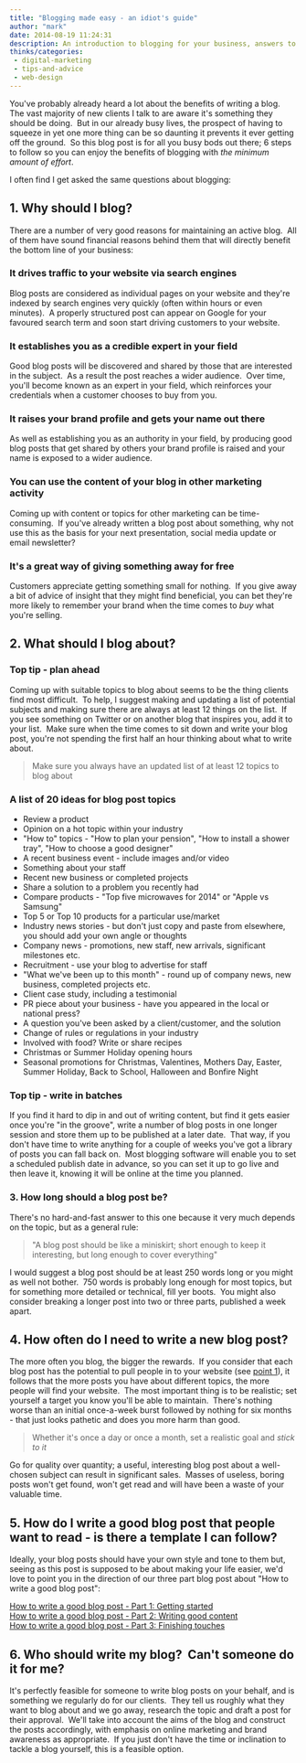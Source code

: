 ```yaml
---
title: "Blogging made easy - an idiot's guide"
author: "mark"
date: 2014-08-19 11:24:31
description: An introduction to blogging for your business, answers to the questions everyone asks and tips for getting the most from your blog with the minimum effort.
thinks/categories: 
 - digital-marketing
 - tips-and-advice
 - web-design
---
```


You've probably already heard a lot about the benefits of writing a blog.  The vast majority of new clients I talk to are aware it's something they should be doing.  But in our already busy lives, the prospect of having to squeeze in yet one more thing can be so daunting it prevents it ever getting off the ground.  So this blog post is for all you busy bods out there; 6 steps to follow so you can enjoy the benefits of blogging with *the minimum amount of effort*.

I often find I get asked the same questions about blogging:

## 1. Why should I blog?

There are a number of very good reasons for maintaining an active blog.  All of them have sound financial reasons behind them that will directly benefit the bottom line of your business:

### It drives traffic to your website via search engines

Blog posts are considered as individual pages on your website and they're indexed by search engines very quickly (often within hours or even minutes).  A properly structured post can appear on Google for your favoured search term and soon start driving customers to your website.

### It establishes you as a credible expert in your field

Good blog posts will be discovered and shared by those that are interested in the subject.  As a result the post reaches a wider audience.  Over time, you'll become known as an expert in your field, which reinforces your credentials when a customer chooses to buy from you.

### It raises your brand profile and gets your name out there

As well as establishing you as an authority in your field, by producing good blog posts that get shared by others your brand profile is raised and your name is exposed to a wider audience.

### You can use the content of your blog in other marketing activity

Coming up with content or topics for other marketing can be time-consuming.  If you've already written a blog post about something, why not use this as the basis for your next presentation, social media update or email newsletter?

### It's a great way of giving something away for free

Customers appreciate getting something small for nothing.  If you give away a bit of advice of insight that they might find beneficial, you can bet they're more likely to remember your brand when the time comes to *buy* what you're selling.

## 2. What should I blog about?


### Top tip - plan ahead

Coming up with suitable topics to blog about seems to be the thing clients find most difficult.  To help, I suggest making and updating a list of potential subjects and making sure there are always at least 12 things on the list.  If you see something on Twitter or on another blog that inspires you, add it to your list.  Make sure when the time comes to sit down and write your blog post, you're not spending the first half an hour thinking about what to write about.

> Make sure you always have an updated list of at least 12 topics to blog about


### A list of 20 ideas for blog post topics


- Review a product
- Opinion on a hot topic within your industry
- "How to" topics - "How to plan your pension", "How to install a shower tray", "How to choose a good designer"
- A recent business event - include images and/or video
- Something about your staff
- Recent new business or completed projects
- Share a solution to a problem you recently had
- Compare products - "Top five microwaves for 2014" or "Apple vs Samsung"
- Top 5 or Top 10 products for a particular use/market
- Industry news stories - but don't just copy and paste from elsewhere, you should add your own angle or thoughts
- Company news - promotions, new staff, new arrivals, significant milestones etc.
- Recruitment - use your blog to advertise for staff
- "What we've been up to this month" - round up of company news, new business, completed projects etc.
- Client case study, including a testimonial
- PR piece about your business - have you appeared in the local or national press?
- A question you've been asked by a client/customer, and the solution
- Change of rules or regulations in your industry
- Involved with food? Write or share recipes
- Christmas or Summer Holiday opening hours
- Seasonal promotions for Christmas, Valentines, Mothers Day, Easter, Summer Holiday, Back to School, Halloween and Bonfire Night



### Top tip - write in batches

If you find it hard to dip in and out of writing content, but find it gets easier once you're "in the groove", write a number of blog posts in one longer session and store them up to be published at a later date.  That way, if you don't have time to write anything for a couple of weeks you've got a library of posts you can fall back on.  Most blogging software will enable you to set a scheduled publish date in advance, so you can set it up to go live and then leave it, knowing it will be online at the time you planned.

### 3. How long should a blog post be?

There's no hard-and-fast answer to this one because it very much depends on the topic, but as a general rule:

> "A blog post should be like a miniskirt; short enough to keep it interesting, but long enough to cover everything"

I would suggest a blog post should be at least 250 words long or you might as well not bother.  750 words is probably long enough for most topics, but for something more detailed or technical, fill yer boots.  You might also consider breaking a longer post into two or three parts, published a week apart.

## 4. How often do I need to write a new blog post?

The more often you blog, the bigger the rewards.  If you consider that each blog post has the potential to pull people in to your website (see [point 1](#why)), it follows that the more posts you have about different topics, the more people will find your website.  The most important thing is to be realistic; set yourself a target you know you'll be able to maintain.  There's nothing worse than an initial once-a-week burst followed by nothing for six months - that just looks pathetic and does you more harm than good.

> Whether it's once a day or once a month, set a realistic goal and *stick to it*

Go for quality over quantity; a useful, interesting blog post about a well-chosen subject can result in significant sales.  Masses of useless, boring posts won't get found, won't get read and will have been a waste of your valuable time.

## 5. How do I write a good blog post that people want to read - is there a template I can follow?

Ideally, your blog posts should have your own style and tone to them but, seeing as this post is supposed to be about making your life easier, we'd love to point you in the direction of our three part blog post about "How to write a good blog post":

[How to write a good blog post - Part 1: Getting started](/thinks/write-good-blog-post-part-1-getting-started/)  
[How to write a good blog post - Part 2: Writing good content](/thinks/write-good-blog-post-part-2-writing-good-content/)  
[How to write a good blog post - Part 3: Finishing touches](/thinks/write-good-blog-post-part-3-finishing-touches/)

## 6. Who should write my blog?  Can't someone do it for me?

It's perfectly feasible for someone to write blog posts on your behalf, and is something we regularly do for our clients.  They tell us roughly what they want to blog about and we go away, research the topic and draft a post for their approval.  We'll take into account the aims of the blog and construct the posts accordingly, with emphasis on online marketing and brand awareness as appropriate.  If you just don't have the time or inclination to tackle a blog yourself, this is a feasible option.


